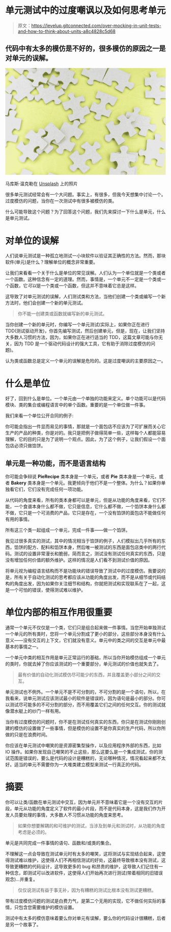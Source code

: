# 单元测试中的过度嘲讽以及如何思考单元

> 原文：<https://levelup.gitconnected.com/over-mocking-in-unit-tests-and-how-to-think-about-units-a8c4828c5d68>

## 代码中有太多的模仿是不好的，很多模仿的原因之一是对单元的误解。

![](img/fe6359f2206f59119735a117d78d694f.png)

马库斯·温克勒在 [Unsplash](https://unsplash.com?utm_source=medium&utm_medium=referral) 上的照片

很多单元测试经常会有一个大问题。事实上，有很多，但我今天想集中讨论一个。过度模仿的问题，当你在一次测试中有很多被模仿的类。

什么可能导致这个问题？为了回答这个问题，我们先来探讨一下什么是单元，什么是单元测试。

# 对单位的误解

人们说单元测试是一种孤立地测试一小块软件以验证其正确性的方法。然而，那块软件(单元)是什么？理解单位的概念非常重要。

让我们来看看一个关于什么是单位的常见误解。人们认为一个单位就是一个类或者一个函数。这种信念有一定的道理。然而，事情是，一个单元不一定是一个类或一个函数，它*可以*是一个类或一个函数，但这并不意味着它总是这样。

这导致了对单元测试的误解，人们测试类和方法，当他们创建一个类或编写一个新方法时，他们会创建一个新的单元测试。

> 你不能一创建类或函数就编写新的单元测试。

当你创建一个新的单元时，你编写一个单元测试(实际上，如果你正在进行 TDD(测试驱动开发)，你首先编写测试，然后创建单元，但是，现在，让我们坚持大多数人习惯的方法，因为，如果你正在进行适当的 TDD，这篇文章可能与你无关，因为 TDD 是一个驱动代码设计的强大工具，它有助于消除过度模仿的问题)。

认为类或函数总是定义一个单元的误解是危险的。这是过度嘲讽的主要原因之一。

# 什么是单位

好了，回到什么是单位。一个单元由一个单独的功能来定义。单个功能可以是代码模块、类的集合或编程语言中的单个函数。重要的是一个单位做一件事。

我们来看一个单位公开合同的例子:

你可能会指出一件显而易见的事情，那就是一个面包店不应该为了可扩展而关心它生产的产品的种类，你是对的。我只是把例子做得简单一些，这样每个人都能容易理解，它的目的只是为了说明一个观点。因此，为了这个例子，让我们假设一个面包店必须只做馅饼。

## 单元是一种功能，而不是语言结构

你可能会争辩说 **PieRecipe** 类本身是一个单元，或者 **Pie** 类本身是一个单元，或者 **Bakery** 类本身是一个单元。我更倾向于他们不是一个整体。为什么？如果你单独看它们，它们没有完成任何一项功能。

从代码的角度来看，所有的类本身都可以是单元，但是从功能的角度来看，它们不能，一个食谱本身什么都不做，它只是信息，它什么都不做，一个馅饼本身什么都不做，它只是一个可消费的产品，它只是存在，一个没有馅饼的面包店不能做任何有用的事情。

所有这三个类一起组成一个单元，完成一件事——做一个馅饼。

我见过很多真实的测试，其中的情况相当于馅饼的例子，人们模拟出几乎所有的东西，馅饼的配方、配料和馅饼本身，然后唯一被测试的东西是面包店类中的两行代码。测试的设置非常漫长和脆弱，简而言之，测试没有测试任何真实的东西，只是没有增加任何价值的额外维护。这样的情况是人们看不到测试价值的原因。

将单元视为编程语言结构而不是功能块的错误导致了测试中的过度模仿。我要说的是，所有关于自动化测试的思考都应该从功能的角度出发，而不是从细节或代码结构的角度出发，因为如果你关注细节和结构，你就把测试和实现联系在了一起，这是一个可怕的错误，使得测试难以维护。

# 单位内部的相互作用很重要

通常一个单元不仅仅是一个类，它们只是组合起来做一件事情。当您开始单独测试一个单元的所有类时，您将一个单元分割成了更小的部分，这些部分本身没有什么意义——没有交互的上下文，它们就没有意义。单元中的类之间的交互是单元中最基本的事情之一。

一个单元中类的相互作用是单元正常运行的基础，所以当你开始模仿组成一个单元的类时，你就去掉了你应该测试的一个重要部分，单元测试的价值也就失去了。

> 最有价值的自动化测试模仿尽可能少的东西，并且覆盖更小部分之间的交互。

单元测试也不例外。一个单元不是不可分割的，不可分割的是一个语句，所以，在我看来，说单元测试应该测试最小的软件是错误的，因为语句是最小的部分。你可以测试尽可能多的不可分割的部分，而不用覆盖它们之间的任何交互。你的测试就像潜水艇上的纱门一样有用。

当你有过度模仿的问题时，你不是在测试任何真实的东西，你只是在测试你刚刚创建的模仿的设置做了一些事情，但是模仿的设置不是你真实的生产代码，所以你所做的只是在浪费时间。

你应该在单元测试中嘲笑的是资源密集型操作，以及应用程序外部的东西，比如 IO 操作。如果你发现自己嘲笑的不止这些，那么这要么是一个集成测试，你的测试范围是错误的，要么是代码的设计是糟糕的，无论哪种情况，情况看起来都不太好。适当的单元不需要你为一大堆类建立模型来测试一行真正的代码。

# 摘要

你可以让类/函数在单元测试中交互，因为单元并不意味着它是一个没有交互的片段，单元从功能的角度定义了软件的最小片段，而不是代码本身，这是我们作为开发人员要处理的事情，大多数人不习惯从功能的角度来思考。

> 如果你想要解耦的和可维护的测试，当涉及到单元和测试时，从功能的角度考虑是必须的。

单元是共同完成一件事情的语句、函数和/或类的集合。

不理解这一点会导致在测试单元时有太多的嘲笑，这将测试与实现结合起来，这使得测试难以维护，这使得人们不再相信测试的好处，这最终导致根本没有测试，这导致更糟糕的代码设计，这导致更多的 bug 和昂贵的维护，这导致人们记住有一种信念，即测试可以改进软件，这使得人们开始再次进行测试(带着相同的旧错误观念)…并重复。

> 仅仅说测试有益于事无补，因为有糟糕的测试比根本没有测试更糟糕。

带有过度模仿问题的测试是白费力气，是第二个无用的实现，它不做任何实际的事情，只包含您需要维护的模仿设置。

测试中有太多的模仿意味着要么你对单元有误解，要么你的代码设计很糟糕，后者是另一个故事了。